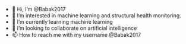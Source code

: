 - 👋 Hi, I’m @Babak2017
- 👀 I’m interested in machine learning and structural health monitoring.
- 🌱 I’m currently learning machine learning
- 💞️ I’m looking to collaborate on artificial intelligence
- 📫 How to reach me with my username @Babak2017
<!---
Babak2017/Babak2017 is a ✨ particular ✨ repository because its `README.md` (this file) appears on your GitHub profile.
You can click the Preview link to take a look at your changes.
--->
